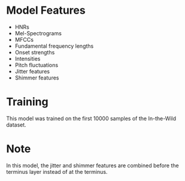 # Model Features
- HNRs
- Mel-Spectrograms
- MFCCs
- Fundamental frequency lengths
- Onset strengths
- Intensities
- Pitch fluctuations
- Jitter features
- Shimmer features
# Training
This model was trained on the first 10000 samples of the In-the-Wild dataset.
# Note
In this model, the jitter and shimmer features are combined before the terminus layer instead of at
the terminus.

